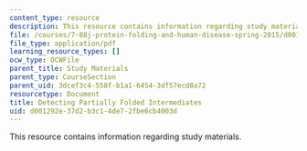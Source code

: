 ```yaml
---
content_type: resource
description: This resource contains information regarding study materials.
file: /courses/7-88j-protein-folding-and-human-disease-spring-2015/d001292e37d2b3c14de72fbe6cb4003d_MIT7_88JS15_Detecting.pdf
file_type: application/pdf
learning_resource_types: []
ocw_type: OCWFile
parent_title: Study Materials
parent_type: CourseSection
parent_uid: 3dcef3c4-558f-b1a1-6454-3df57ecd8a72
resourcetype: Document
title: Detecting Partially Folded Intermediates
uid: d001292e-37d2-b3c1-4de7-2fbe6cb4003d
---
```

This resource contains information regarding study materials.

